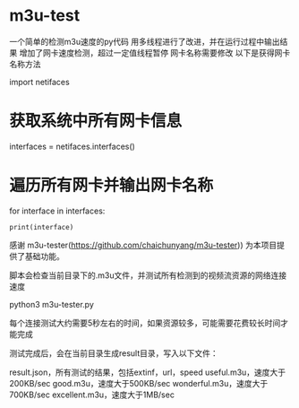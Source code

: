 # m3u-test
一个简单的检测m3u速度的py代码
用多线程进行了改进，并在运行过程中输出结果
增加了网卡速度检测，超过一定值线程暂停
网卡名称需要修改
以下是获得网卡名称方法

import netifaces
 # 获取系统中所有网卡信息
interfaces = netifaces.interfaces()
 # 遍历所有网卡并输出网卡名称
 
for interface in interfaces:

    print(interface)
    
  感谢 m3u-tester(https://github.com/chaichunyang/m3u-tester)) 为本项目提供了基础功能。
  
  脚本会检查当前目录下的.m3u文件，并测试所有检测到的视频流资源的网络连接速度

python3 m3u-tester.py

每个连接测试大约需要5秒左右的时间，如果资源较多，可能需要花费较长时间才能完成

测试完成后，会在当前目录生成result目录，写入以下文件：

result.json，所有测试的结果，包括extinf，url，speed
useful.m3u，速度大于200KB/sec
good.m3u，速度大于500KB/sec
wonderful.m3u，速度大于700KB/sec
excellent.m3u，速度大于1MB/sec
